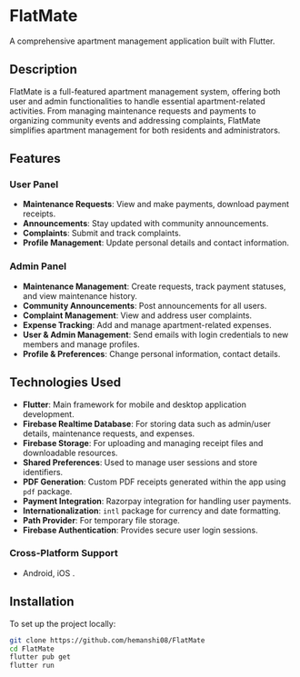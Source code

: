 # FlatMate

A comprehensive apartment management application built with Flutter.

## Description
FlatMate is a full-featured apartment management system, offering both user and admin functionalities to handle essential apartment-related activities. From managing maintenance requests and payments to organizing community events and addressing complaints, FlatMate simplifies apartment management for both residents and administrators.

## Features

### User Panel
- **Maintenance Requests**: View and make payments, download payment receipts.
- **Announcements**: Stay updated with community announcements.
- **Complaints**: Submit and track complaints.
- **Profile Management**: Update personal details and contact information.

### Admin Panel
- **Maintenance Management**: Create requests, track payment statuses, and view maintenance history.
- **Community Announcements**: Post announcements for all users.
- **Complaint Management**: View and address user complaints.
- **Expense Tracking**: Add and manage apartment-related expenses.
- **User & Admin Management**: Send emails with login credentials to new members and manage profiles.
- **Profile & Preferences**: Change personal information, contact details.

## Technologies Used

- **Flutter**: Main framework for mobile and desktop application development.
- **Firebase Realtime Database**: For storing data such as admin/user details, maintenance requests, and expenses.
- **Firebase Storage**: For uploading and managing receipt files and downloadable resources.
- **Shared Preferences**: Used to manage user sessions and store identifiers.
- **PDF Generation**: Custom PDF receipts generated within the app using `pdf` package.
- **Payment Integration**: Razorpay integration for handling user payments.
- **Internationalization**: `intl` package for currency and date formatting.
- **Path Provider**: For temporary file storage.
- **Firebase Authentication**: Provides secure user login sessions.

### Cross-Platform Support
- Android, iOS .

## Installation

To set up the project locally:

```bash
git clone https://github.com/hemanshi08/FlatMate
cd FlatMate
flutter pub get
flutter run
